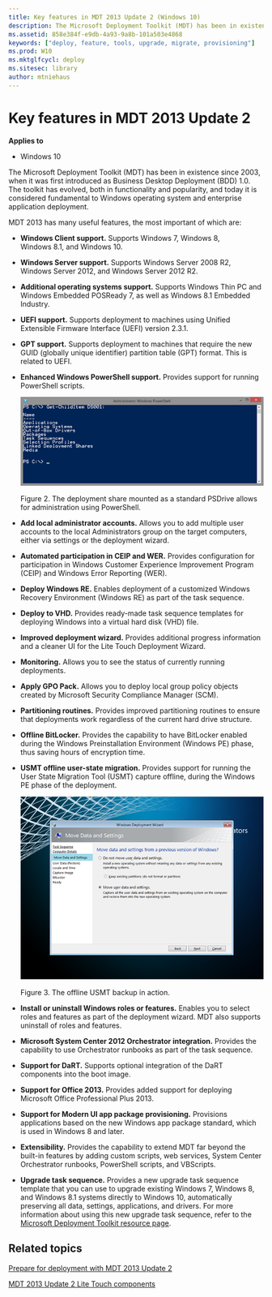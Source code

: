 ```yaml
---
title: Key features in MDT 2013 Update 2 (Windows 10)
description: The Microsoft Deployment Toolkit (MDT) has been in existence since 2003, when it was first introduced as Business Desktop Deployment (BDD) 1.0.
ms.assetid: 858e384f-e9db-4a93-9a8b-101a503e4868
keywords: ["deploy, feature, tools, upgrade, migrate, provisioning"]
ms.prod: W10
ms.mktglfcycl: deploy
ms.sitesec: library
author: mtniehaus
---
```


# Key features in MDT 2013 Update 2


**Applies to**

-   Windows 10

The Microsoft Deployment Toolkit (MDT) has been in existence since 2003, when it was first introduced as Business Desktop Deployment (BDD) 1.0. The toolkit has evolved, both in functionality and popularity, and today it is considered fundamental to Windows operating system and enterprise application deployment.

MDT 2013 has many useful features, the most important of which are:

-   **Windows Client support.** Supports Windows 7, Windows 8, Windows 8.1, and Windows 10.

-   **Windows Server support.** Supports Windows Server 2008 R2, Windows Server 2012, and Windows Server 2012 R2.

-   **Additional operating systems support.** Supports Windows Thin PC and Windows Embedded POSReady 7, as well as Windows 8.1 Embedded Industry.

-   **UEFI support.** Supports deployment to machines using Unified Extensible Firmware Interface (UEFI) version 2.3.1.

-   **GPT support.** Supports deployment to machines that require the new GUID (globally unique identifier) partition table (GPT) format. This is related to UEFI.

-   **Enhanced Windows PowerShell support.** Provides support for running PowerShell scripts.

    ![figure 2](images/mdt-05-fig02.png)

    Figure 2. The deployment share mounted as a standard PSDrive allows for administration using PowerShell.

-   **Add local administrator accounts.** Allows you to add multiple user accounts to the local Administrators group on the target computers, either via settings or the deployment wizard.

-   **Automated participation in CEIP and WER.** Provides configuration for participation in Windows Customer Experience Improvement Program (CEIP) and Windows Error Reporting (WER).

-   **Deploy Windows RE.** Enables deployment of a customized Windows Recovery Environment (Windows RE) as part of the task sequence.

-   **Deploy to VHD.** Provides ready-made task sequence templates for deploying Windows into a virtual hard disk (VHD) file.

-   **Improved deployment wizard.** Provides additional progress information and a cleaner UI for the Lite Touch Deployment Wizard.

-   **Monitoring.** Allows you to see the status of currently running deployments.

-   **Apply GPO Pack.** Allows you to deploy local group policy objects created by Microsoft Security Compliance Manager (SCM).

-   **Partitioning routines.** Provides improved partitioning routines to ensure that deployments work regardless of the current hard drive structure.

-   **Offline BitLocker.** Provides the capability to have BitLocker enabled during the Windows Preinstallation Environment (Windows PE) phase, thus saving hours of encryption time.

-   **USMT offline user-state migration.** Provides support for running the User State Migration Tool (USMT) capture offline, during the Windows PE phase of the deployment.

    ![figure 3](images/mdt-05-fig03.png)

    Figure 3. The offline USMT backup in action.

-   **Install or uninstall Windows roles or features.** Enables you to select roles and features as part of the deployment wizard. MDT also supports uninstall of roles and features.

-   **Microsoft System Center 2012 Orchestrator integration.** Provides the capability to use Orchestrator runbooks as part of the task sequence.

-   **Support for DaRT.** Supports optional integration of the DaRT components into the boot image.

-   **Support for Office 2013.** Provides added support for deploying Microsoft Office Professional Plus 2013.

-   **Support for Modern UI app package provisioning.** Provisions applications based on the new Windows app package standard, which is used in Windows 8 and later.

-   **Extensibility.** Provides the capability to extend MDT far beyond the built-in features by adding custom scripts, web services, System Center Orchestrator runbooks, PowerShell scripts, and VBScripts.

-   **Upgrade task sequence.** Provides a new upgrade task sequence template that you can use to upgrade existing Windows 7, Windows 8, and Windows 8.1 systems directly to Windows 10, automatically preserving all data, settings, applications, and drivers. For more information about using this new upgrade task sequence, refer to the [Microsoft Deployment Toolkit resource page](http://go.microsoft.com/fwlink/p/?LinkId=618117).

## Related topics


[Prepare for deployment with MDT 2013 Update 2](prepare-for-windows-deployment-with-mdt-2013.md)

[MDT 2013 Update 2 Lite Touch components](mdt-2013-lite-touch-components.md)

 

 





